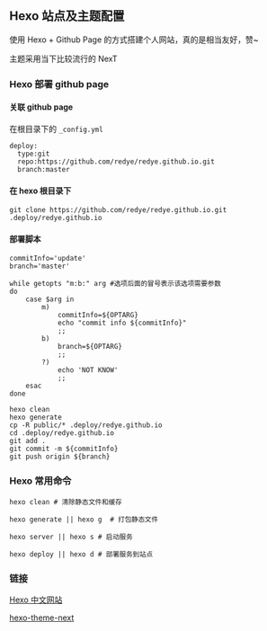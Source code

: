 ## Hexo 站点及主题配置

使用 Hexo + Github Page 的方式搭建个人网站，真的是相当友好，赞~

主题采用当下比较流行的 NexT

### Hexo 部署 github page

#### 关联 github page

在根目录下的 `_config.yml`

```
deploy:
  type:git
  repo:https://github.com/redye/redye.github.io.git
  branch:master
```

#### 在 hexo 根目录下

```
git clone https://github.com/redye/redye.github.io.git .deploy/redye.github.io
```

#### 部署脚本

```
commitInfo='update'
branch='master'

while getopts "m:b:" arg #选项后面的冒号表示该选项需要参数
do
	case $arg in
		m)
			commitInfo=${OPTARG}
			echo "commit info ${commitInfo}"
			;;
		b)
			branch=${OPTARG}
			;;
		?)
			echo 'NOT KNOW'
			;;
	esac
done

hexo clean
hexo generate
cp -R public/* .deploy/redye.github.io
cd .deploy/redye.github.io
git add .
git commit -m ${commitInfo}
git push origin ${branch}
```

### Hexo 常用命令

```
hexo clean # 清除静态文件和缓存

hexo generate || hexo g  # 打包静态文件

hexo server || hexo s # 启动服务

hexo deploy || hexo d # 部署服务到站点
```

### 链接

[Hexo 中文网站](https://hexo.io/zh-cn/index.html)

[hexo-theme-next](https://github.com/iissnan/hexo-theme-next)